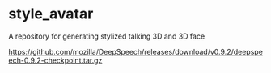 # style_avatar
A repository for generating stylized talking 3D and 3D face

https://github.com/mozilla/DeepSpeech/releases/download/v0.9.2/deepspeech-0.9.2-checkpoint.tar.gz